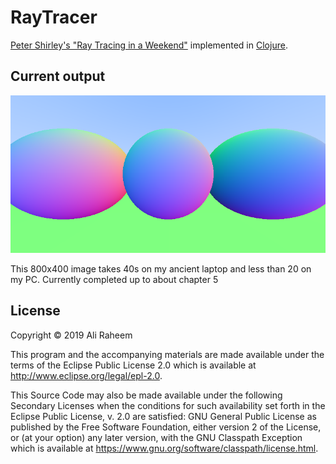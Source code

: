 # RayTracer

[Peter Shirley's "Ray Tracing in a Weekend"](https://github.com/RayTracing/raytracinginoneweekend) implemented in [Clojure](https://clojure.org/). 

## Current output

![output.png](output.png)

This 800x400 image takes 40s on my ancient laptop and less than 20 on my PC.
Currently completed up to about chapter 5

## License

Copyright © 2019 Ali Raheem

This program and the accompanying materials are made available under the
terms of the Eclipse Public License 2.0 which is available at
http://www.eclipse.org/legal/epl-2.0.

This Source Code may also be made available under the following Secondary
Licenses when the conditions for such availability set forth in the Eclipse
Public License, v. 2.0 are satisfied: GNU General Public License as published by
the Free Software Foundation, either version 2 of the License, or (at your
option) any later version, with the GNU Classpath Exception which is available
at https://www.gnu.org/software/classpath/license.html.
